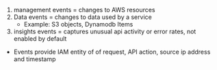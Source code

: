 1) management events = changes to AWS resources
2) Data events = changes to data used by a service 
   - Example: S3 objects, Dynamodb Items
3) insights events = captures unusual api activity or error rates, not enabled by default 

- Events provide IAM entity of of request, API action, source ip address and timestamp